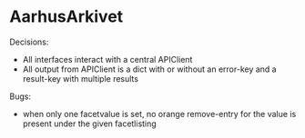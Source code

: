 # AarhusArkivet

Decisions:
- All interfaces interact with a central APIClient
- All output from APIClient is a dict with or without an error-key and a result-key with multiple results

Bugs:
- when only one facetvalue is set, no orange remove-entry for the value is present under the given facetlisting